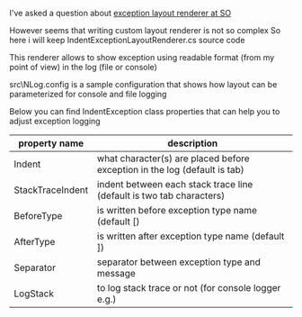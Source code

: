 I've asked a question about [exception layout renderer at SO](https://stackoverflow.com/questions/46565639/nlog-exception-layout-to-format-exception-type-message-and-stack-trace)

However seems that writing custom layout renderer is not so complex
So here i will keep IndentExceptionLayoutRenderer.cs source code

This renderer allows to show exception using readable format (from my point of view) in the log (file or console)

src\NLog.config is a sample configuration that shows how layout can be parameterized for console and file logging

Below you can find IndentException class properties that can help you to adjust exception logging

| property name | description |
|-----|------|
|Indent | what character(s) are placed before exception in the log (default is tab)|
StackTraceIndent | indent between each stack trace line (default is two tab characters)
BeforeType | is written before exception type name (default [)
AfterType | is written after exception type name (default ])
Separator | separator between exception type and message
LogStack | to log stack trace or not (for console logger e.g.)


